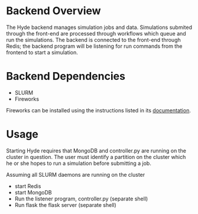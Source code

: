 # Backend Overview

The Hyde backend manages simulation jobs and data.  Simulations submited through the front-end are processed through workflows which queue and run the simulations. The backend is connected to the front-end through Redis; the backend program will be listening for run commands from the frontend to start a simulation.

# Backend Dependencies
 * SLURM
 * Fireworks

Fireworks can be installed using the instructions listed in its [documentation](https://materialsproject.github.io/fireworks/installation.html).

# Usage
Starting Hyde requires that MongoDB and controller.py are running on the cluster in question. The user must identify a partition on the cluster which he or she hopes to run a simulation before submitting a job.

Assuming all SLURM daemons are running on the cluster
 * start Redis
 * start MongoDB
 * Run the listener program, controller.py (separate shell)
 * Run flask the flask server (separate shell)
 



